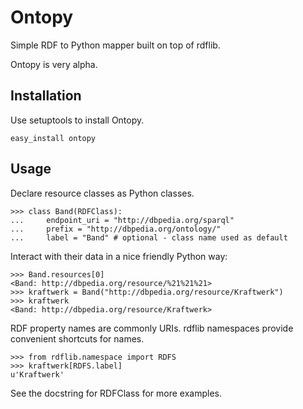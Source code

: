 Ontopy
======

Simple RDF to Python mapper built on top of rdflib.

Ontopy is very alpha.
  
Installation
------------

Use setuptools to install Ontopy.

    easy_install ontopy

Usage
-----

Declare resource classes as Python classes.

    >>> class Band(RDFClass):
    ...     endpoint_uri = "http://dbpedia.org/sparql"
    ...     prefix = "http://dbpedia.org/ontology/"
    ...     label = "Band" # optional - class name used as default

Interact with their data in a nice friendly Python way:

    >>> Band.resources[0]
    <Band: http://dbpedia.org/resource/%21%21%21>
    >>> kraftwerk = Band("http://dbpedia.org/resource/Kraftwerk")
    >>> kraftwerk
    <Band: http://dbpedia.org/resource/Kraftwerk>

RDF property names are commonly URIs. rdflib namespaces provide convenient
shortcuts for names.

    >>> from rdflib.namespace import RDFS
    >>> kraftwerk[RDFS.label]
    u'Kraftwerk'

See the docstring for RDFClass for more examples.
